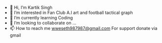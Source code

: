 - 👋 Hi, I’m Kartik Singh
- 👀 I’m interested in Fan Club A.I art and football tactical graph
- 🌱 I’m currently learning Coding
- 💞️ I’m looking to collaborate on ...
- 📫 How to reach me wweseth987987@gmail.com 
For support donate via gmail
<!---
CartickKazama/CartickKazama is a ✨ special ✨ repository because its `README.md` (this file) appears on your GitHub profile.
You can click the Preview link to take a look at your changes.
--->
